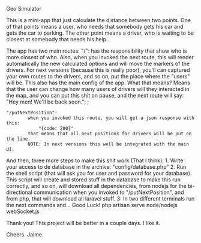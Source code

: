 Geo Simulator

This is a mini-app that just calculate the distance between two points.
One of that points means a user, who needs that somebody gets his car 
and gets the car to parking.
The other point means a driver, who is waiting to be closest at somebody that needs his help.

The app has two main routes: 
    "/":    has the responsibility that show who is more closest of who.
            Also, when you invoked the next route, this will render automatically
            the new calculated options and will move the markers of the drivers.
            For next versions (because this is really poor), you'll can captured
            your own routes to the drivers, and so on, put the place where the "users"
            will be.
            This also has the main config of the app. What that means? Means that the
            user can change how many users of drivers will they interacted in the map, 
            and you can put this shit on pause, and the next route will say: 
                "Hey men! We'll be back soon.";
            ;
    
    "/putNextPosition":
            when you invoked this route, you will get a json response with this:
                "{code: 200}"
            that means that all next positions for drivers will be put on the line.
            NOTE: In next versions this well be integrated with the main UI.
            
And then, three more steps to make this shit work (That I think):
    1.  Write your access to de database in the archive:
        "config/database.php"
    2.  Run the shell script (that will ask you for user and password 
        for your database). This script will create and stored stuff in the 
        database to make this run correctly, and so on, will download 
        all dependencies, from nodejs for the bi-directional communication
        when you invoked to "/putNextPosition", and from php, that will 
        download all laravel stuff.
    3:  In two different terminals run the next commands and... Good Luck!
        php artisan serve
        node/nodejs webSocket.js
        
Thank you!
This project will be better in a couple days. I like it.

Cheers.
Jaime.